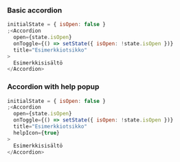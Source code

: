 ### Basic accordion

```js
initialState = { isOpen: false }
;<Accordion
  open={state.isOpen}
  onToggle={() => setState({ isOpen: !state.isOpen })}
  title="Esimerkkiotsikko"
>
  Esimerkkisisältö
</Accordion>
```

### Accordion with help popup

```js
initialState = { isOpen: false }
;<Accordion
  open={state.isOpen}
  onToggle={() => setState({ isOpen: !state.isOpen })}
  title="Esimerkkiotsikko"
  helpIcon={true}
>
  Esimerkkisisältö
</Accordion>
```
